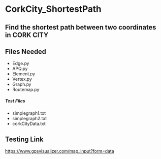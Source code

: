 # CorkCity_ShortestPath
## Find the shortest path between two coordinates in CORK CITY

## Files Needed
- Edge.py
- APQ.py
- Element.py
- Vertex.py
- Graph.py
- Routemap.py


##### Test Files
- simplegraph1.txt
- simplegraph2.txt
- corkCityData.txt



## Testing Link
https://www.gpsvisualizer.com/map_input?form=data
